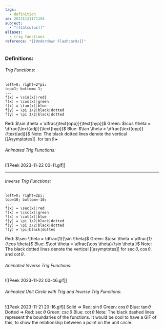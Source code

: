 ```yaml
---
tags:
  - definition
id: 20231121171154
subject:
  - "[[Calculus]]"
aliases:
  - trig functions
reference: "[[Underdown Flashcards]]"
---
```

### Definitions:
###### Trig Functions:
```desmos-graph
left=0; right=2*pi;
top=1; bottom=-1;
---
f(x) = \sin(x)|red|
f(x) = \cos(x)|green
f(x) = \tan(x)|blue
f(y) = \pi 1/2|black|dotted
f(y) = \pi 3/2|black|dotted
```
Red: $\sin \theta = \dfrac{\text{opp}}{\text{hyp}}$    Green: $\cos \theta = \dfrac{\text{adj}}{\text{hyp}}$    Blue: $\tan \theta  = \dfrac{\text{opp}}{\text{adj}}$
Note: The black dotted lines denote the vertical [[Asymptotes]].
 for $\tan \theta$ $\blacktriangleright$
###### Animated Trig Functions:
![[Peek 2023-11-22 00-11.gif]]

---
###### Inverse Trig Functions:
```desmos-graph
left=0; right=2pi;
top=10; bottom=-10;
---
f(x) = \sec(x)|red
f(x) = \csc(x)|green
f(x) = \cot(x)|blue
f(y) = \pi 1/2|black|dotted
f(y) = \pi 3/2|black|dotted
f(y) = \pi|black|dotted
```
Red: $\sec \theta = \dfrac{1}{\sin \theta}$    Green: $\csc \theta = \dfrac{1}{\cos \theta}$    Blue: $\cot \theta  = \dfrac{\cos \theta}{\sin \theta }$
Note: The black dotted lines denote the vertical [[asymptotes]] for $\sec \theta, \cos \theta,\text{ and } \cot \theta$.

###### Animated Inverse Trig Functions:
![[Peek 2023-11-22 00-46.gif]]
###### Animated Unit Circle with Trig and Inverse Trig Functions:
![[Peek 2023-11-21 20-16.gif]]
Solid    => Red: $\sin \theta$    Green: $\cos \theta$    Blue: $\tan \theta$
Dotted => Red: $\sec \theta$    Green: $\csc \theta$    Blue: $\cot \theta$
Note: The black dashed lines represent the boundaries of the functions. It would be cool to have a GIF of this, to show the relationship between a point on the unit circle.